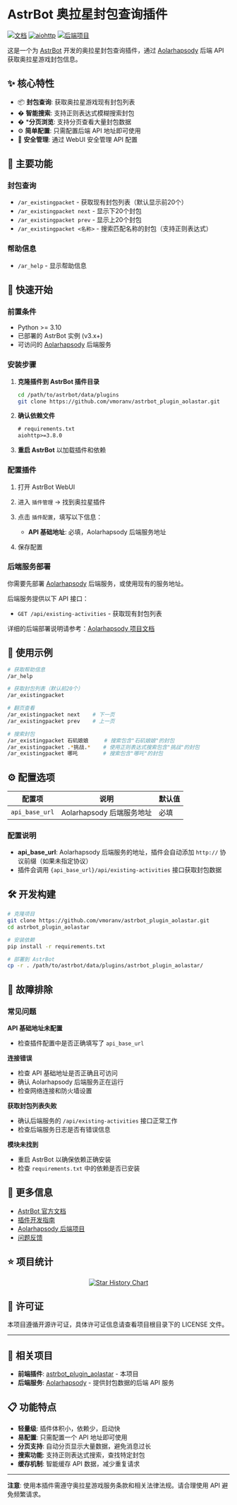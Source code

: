 # AstrBot 奥拉星封包查询插件

[![文档](https://img.shields.io/badge/AstrBot-%E6%96%87%E6%A1%A3-blue)](https://astrbot.app)
[![aiohttp](https://img.shields.io/pypi/v/aiohttp.svg)](https://pypi.org/project/aiohttp/)
[![后端项目](https://img.shields.io/badge/Backend-Aolarhapsody-green)](https://github.com/vmoranv/aolarhapsody)

这是一个为 [AstrBot](https://astrbot.app) 开发的奥拉星封包查询插件，通过 [Aolarhapsody](https://github.com/vmoranv/aolarhapsody) 后端 API 获取奥拉星游戏封包信息。

## ✨ 核心特性

- 📦 **封包查询**: 获取奥拉星游戏现有封包列表
- �  **智能搜索**: 支持正则表达式模糊搜索封包
- � ***分页浏览**: 支持分页查看大量封包数据
- ⚙️ **简单配置**: 只需配置后端 API 地址即可使用
- 🔐 **安全管理**: 通过 WebUI 安全管理 API 配置

## 🎯 主要功能

### 封包查询
- `/ar_existingpacket` - 获取现有封包列表（默认显示前20个）
- `/ar_existingpacket next` - 显示下20个封包
- `/ar_existingpacket prev` - 显示上20个封包
- `/ar_existingpacket <名称>` - 搜索匹配名称的封包（支持正则表达式）

### 帮助信息
- `/ar_help` - 显示帮助信息

## 🚀 快速开始

### 前置条件

- Python >= 3.10
- 已部署的 AstrBot 实例 (v3.x+)
- 可访问的 [Aolarhapsody](https://github.com/vmoranv/aolarhapsody) 后端服务

### 安装步骤

1. **克隆插件到 AstrBot 插件目录**
   ```bash
   cd /path/to/astrbot/data/plugins
   git clone https://github.com/vmoranv/astrbot_plugin_aolastar.git
   ```

2. **确认依赖文件**
   ```txt
   # requirements.txt
   aiohttp>=3.8.0
   ```

3. **重启 AstrBot** 以加载插件和依赖

### 配置插件

1. 打开 AstrBot WebUI
2. 进入 `插件管理` -> 找到奥拉星插件
3. 点击 `插件配置`，填写以下信息：
   - **API 基础地址**: 必填，Aolarhapsody 后端服务地址

4. 保存配置

### 后端服务部署

你需要先部署 [Aolarhapsody](https://github.com/vmoranv/aolarhapsody) 后端服务，或使用现有的服务地址。

后端服务提供以下 API 接口：
- `GET /api/existing-activities` - 获取现有封包列表

详细的后端部署说明请参考：[Aolarhapsody 项目文档](https://github.com/vmoranv/aolarhapsody)

## 📝 使用示例

```bash
# 获取帮助信息
/ar_help

# 获取封包列表（默认前20个）
/ar_existingpacket

# 翻页查看
/ar_existingpacket next    # 下一页
/ar_existingpacket prev    # 上一页

# 搜索封包
/ar_existingpacket 石矶娘娘     # 搜索包含"石矶娘娘"的封包
/ar_existingpacket .*挑战.*    # 使用正则表达式搜索包含"挑战"的封包
/ar_existingpacket 哪吒        # 搜索包含"哪吒"的封包
```

## ⚙️ 配置选项

| 配置项 | 说明 | 默认值 |
|--------|------|--------|
| `api_base_url` | Aolarhapsody 后端服务地址 | 必填 |

### 配置说明

- **api_base_url**: Aolarhapsody 后端服务的地址，插件会自动添加 `http://` 协议前缀（如果未指定协议）
- 插件会调用 `{api_base_url}/api/existing-activities` 接口获取封包数据

## 🛠️ 开发构建

```bash
# 克隆项目
git clone https://github.com/vmoranv/astrbot_plugin_aolastar.git
cd astrbot_plugin_aolastar

# 安装依赖
pip install -r requirements.txt

# 部署到 AstrBot
cp -r . /path/to/astrbot/data/plugins/astrbot_plugin_aolastar/
```

## 🔧 故障排除

### 常见问题

**API 基础地址未配置**
- 检查插件配置中是否正确填写了 `api_base_url`

**连接错误**
- 检查 API 基础地址是否正确且可访问
- 确认 Aolarhapsody 后端服务正在运行
- 检查网络连接和防火墙设置

**获取封包列表失败**
- 确认后端服务的 `/api/existing-activities` 接口正常工作
- 检查后端服务日志是否有错误信息

**模块未找到**
- 重启 AstrBot 以确保依赖正确安装
- 检查 `requirements.txt` 中的依赖是否已安装

## 📖 更多信息

- [AstrBot 官方文档](https://astrbot.app/)
- [插件开发指南](https://astrbot.app/develop/plugin.html)
- [Aolarhapsody 后端项目](https://github.com/vmoranv/aolarhapsody)
- [问题反馈](https://github.com/vmoranv/astrbot_plugin_aolastar/issues)

## ⭐ 项目统计

<div align="center">

[![Star History Chart](https://api.star-history.com/svg?repos=vmoranv/astrbot_plugin_aolastar&type=Date)](https://star-history.com/#vmoranv/astrbot_plugin_aolastar&Date)

</div>

## 📄 许可证

本项目遵循开源许可证，具体许可证信息请查看项目根目录下的 LICENSE 文件。

---

## 🔗 相关项目

- **前端插件**: [astrbot_plugin_aolastar](https://github.com/vmoranv/astrbot_plugin_aolastar) - 本项目
- **后端服务**: [Aolarhapsody](https://github.com/vmoranv/aolarhapsody) - 提供封包数据的后端 API 服务

## 📋 功能特点

- **轻量级**: 插件体积小，依赖少，启动快
- **易配置**: 只需配置一个 API 地址即可使用
- **分页支持**: 自动分页显示大量数据，避免消息过长
- **搜索功能**: 支持正则表达式搜索，查找特定封包
- **缓存机制**: 智能缓存 API 数据，减少重复请求

---

**注意**: 使用本插件需遵守奥拉星游戏服务条款和相关法律法规。请合理使用 API 避免频繁请求。